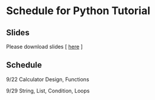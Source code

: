 # Schedule for Python Tutorial

## Slides
Please download slides [ [here](https://drive.google.com/drive/folders/1OzEq6Wt61vZHbAISLcojl9q5SR4zIld7?usp=sharing) ]

## Schedule
9/22 Calculator Design, Functions
	
9/29 String, List, Condition, Loops	
